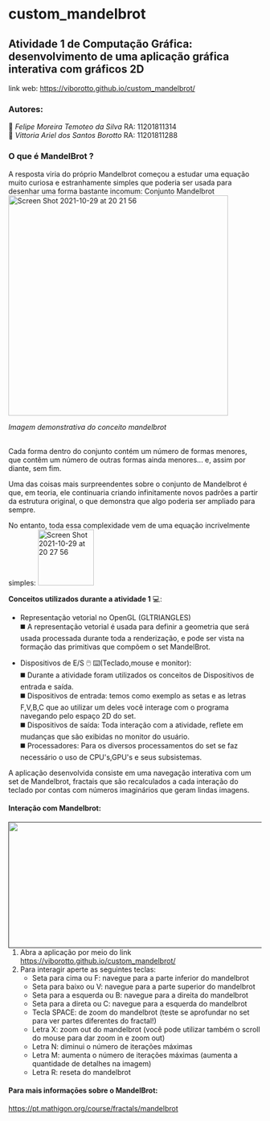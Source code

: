 # custom_mandelbrot 
## Atividade 1 de Computação Gráfica: desenvolvimento de uma aplicação gráfica interativa com gráficos 2D

link web: https://viborotto.github.io/custom_mandelbrot/


### Autores:    

🧑  *Felipe Moreira Temoteo da Silva*   RA: 11201811314 <BR>
👩  *Vittoria Ariel dos Santos Borotto* RA: 11201811288   <BR> 
	
### O que é MandelBrot ?  
A resposta viria do próprio Mandelbrot começou a estudar uma equação muito curiosa e estranhamente simples que poderia ser usada para desenhar uma forma bastante incomum: Conjunto Mandelbrot		
<img width="437" align="center" alt="Screen Shot 2021-10-29 at 20 21 56" src="https://user-images.githubusercontent.com/50744121/139510897-e9b81e07-7c53-4413-8bf1-f9790f2bd787.png"><p>
    <em>Imagem demonstrativa do conceito mandelbrot</em>
</p>		<BR>
Cada forma dentro do conjunto contém um número de formas menores, que contêm um número de outras formas ainda menores... e, assim por diante, sem fim.

Uma das coisas mais surpreendentes sobre o conjunto de Mandelbrot é que, em teoria, ele continuaria criando infinitamente novos padrões a partir da estrutura original, o que demonstra que algo poderia ser ampliado para sempre.

No entanto, toda essa complexidade vem de uma equação incrivelmente simples:
<img width="111" alt="Screen Shot 2021-10-29 at 20 27 56" src="https://user-images.githubusercontent.com/50744121/139511177-91601469-6194-48b3-a2e6-b1ca7b6b9cf6.png"> <BR>
	
**Conceitos utilizados durante a atividade 1** 💻:

- Representação vetorial no OpenGL (GLTRIANGLES) <BR>
	◼️ A representação vetorial é usada para definir a geometria que será usada processada durante toda a renderização, e pode ser vista na formação das primitivas que compõem o set MandelBrot. <BR>
	
- Dispositivos de E/S 🖱️ ⌨️(Teclado,mouse e monitor): <BR>
	◼️ Durante a atividade foram utilizados os conceitos de Dispositivos de entrada e saída. <BR>
	◼️ Dispositivos de entrada: temos como exemplo as setas e as letras F,V,B,C que ao utilizar um deles você interage com o programa navegando pelo espaço 2D do set.<BR>
	◼️ Dispositivos de saída: Toda interação com a atividade, reflete em mudanças que são exibidas no monitor do usuário.<BR>
	◼️ Processadores: Para os diversos processamentos do set se faz necessário o uso de CPU's,GPU's e seus subsistemas.<BR>

A aplicação desenvolvida consiste em uma navegação interativa com um set de Mandelbrot, fractais que são recalculados a cada interação do teclado por contas com números imaginários que geram lindas imagens.

#### Interação com Mandelbrot: 
<a href=""><img align="left" width="550" height="250" src="https://github.com/viborotto/custom_mandelbrot/blob/main/mandelbrotAt1.gif"></a> <BR>
1. Abra a aplicação por meio do link https://viborotto.github.io/custom_mandelbrot/ 
2. Para interagir aperte as seguintes teclas: 
    -  Seta para cima ou F: navegue para a parte inferior do mandelbrot
    -  Seta para baixo ou V: navegue para a parte superior do mandelbrot
    -  Seta para a esquerda ou B: navegue para a direita do mandelbrot
    -  Seta para a direta ou C: navegue para a esquerda do mandelbrot
    -  Tecla SPACE: de zoom do mandelbrot (teste se aprofundar no set para ver partes diferentes do fractal!) 
    -  Letra X: zoom out do mandelbrot (você pode utilizar também o scroll do mouse para dar zoom in e zoom out) 
    -  Letra N: diminui o número de iterações máximas 
    -  Letra M: aumenta o número de iterações máximas (aumenta a quantidade de detalhes na imagem) 
    -  Letra R: reseta do mandelbrot
	
#### Para mais informaçōes sobre o MandelBrot:  
https://pt.mathigon.org/course/fractals/mandelbrot
